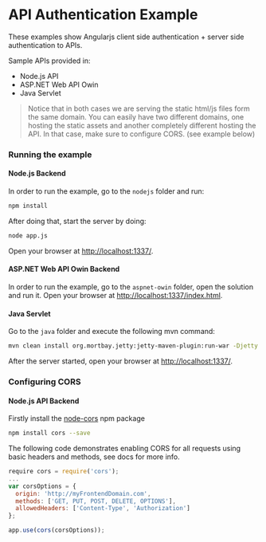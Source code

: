# API Authentication Example

These examples show Angularjs client side authentication + server side authentication to APIs.

Sample APIs provided in:

* Node.js API
* ASP.NET Web API Owin
* Java Servlet

> Notice that in both cases we are serving the static html/js files form the same domain. You can easily have two different domains, one hosting the static assets and another completely different hosting the API. In that case, make sure to configure CORS. (see example below)

### Running the example

#### Node.js Backend

In order to run the example, go to the `nodejs` folder and run:
```sh
npm install
```
After doing that, start the server by doing:
```sh
node app.js
```

Open your browser at [http://localhost:1337/](http://localhost:1337).

#### ASP.NET Web API Owin Backend

In order to run the example, go to the `aspnet-owin` folder, open the solution and run it.
Open your browser at [http://localhost:1337/index.html](http://localhost:1337/index.html).

#### Java Servlet

Go to the `java` folder and execute the following mvn command:

```sh
mvn clean install org.mortbay.jetty:jetty-maven-plugin:run-war -Djetty.port=1337
```

After the server started, open your browser at [http://localhost:1337/](http://localhost:1337).

### Configuring CORS

#### Node.js API Backend

Firstly install the [node-cors](https://github.com/troygoode/node-cors) npm package

```sh
npm install cors --save
```

The following code demonstrates enabling CORS for all requests using basic headers and methods, see docs for more info.

```js
require cors = require('cors');
...
var corsOptions = { 
  origin: 'http://myFrontendDomain.com',
  methods: ['GET, PUT, POST, DELETE, OPTIONS'],
  allowedHeaders: ['Content-Type', 'Authorization']
};

app.use(cors(corsOptions));
```


